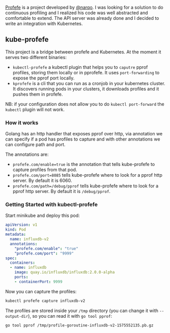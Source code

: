 [Profefe](https://github.com/profefe/profefe) is a project developed by
[@narqo](https://github.com/narqo). I was looking for a solution to do
continuous profiling and I realized his code was well abstracted and comfortable
to extend. The API server was already done and I decided to write an integration
with Kubernetes.

## kube-profefe

This project is a bridge between profefe and Kubernetes. At the moment it serves
two different binaries:

* `kubectl-profefe` a kubectl plugin that helps you to `caputre` pprof profiles,
  storing them locally or in pprofefe. It uses `port-forwarding` to expose the
  pprof port locally.
* `kprofefe` is a cli that you can run as a cronjob in your kubernetes cluster.
  It discovers running pods in your clusters, it downloads profiles and it
  pushes them in profefe.

NB: if your configuration does not allow you to do `kubectl port-forward` the
`kubectl` plugin will not work.

### How it works

Golang has an http handler that exposes pprof over http, via annotation we can
specify if a pod has profiles to capture and with other annotations we can
configure path and port.

The annotations are:

* `profefe.com/enable=true` is the annotation that tells kube-profefe to capture
  profiles from that pod.
* `profefe.com/port=8085` tells kube-profefe where to look for a pprof http
  server. By default it is 6060.
* `profefe.com/path=/debug/pprof` tells kube-profefe where to look for a pprof http
  server. By default it is `/debug/pprof`.

### Getting Started with kubectl-profefe

Start minikube and deploy this pod:

```yaml
apiVersion: v1
kind: Pod
metadata:
  name: influxdb-v2
  annotations:
    "profefe.com/enable": "true"
    "profefe.com/port": "9999"
spec:
  containers:
  - name: influxdb
    image: quay.io/influxdb/influxdb:2.0.0-alpha
    ports:
    - containerPort: 9999
```

Now you can capture the profiles:

```bash
kubectl profefe capture influxdb-v2
```

The profiles are stored inside your `/tmp` directory (you can change it with
`--output-dir`), so you can read it with `go tool pprof`:

```
go tool pprof /tmp/profile-goroutine-influxdb-v2-1575552135.pb.gz
```
